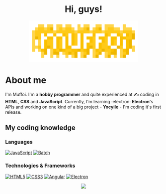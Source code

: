 <h1 align="center">Hi, guys!</h1>

<p align="center">
 <picture>
  <source media="(prefers-color-scheme: dark)" srcset="images/logo.png">
  <source media="(prefers-color-scheme: light)" srcset="images/logoLight.png">
  <img alt="My logo" src="images/logo.png" width="70%">
 </picture>
</p>

# About me
I'm Muffoi. I'm a **hobby programmer** and quite experienced at ✍️ coding in **HTML**, **CSS** and **JavaScript**.
Currently, I'm learning :electron: **Electron**'s APIs and working on one kind of a big project - **Yocyile** - I'm coding it's first release.

## My coding knowledge

### Languages
[![JavaScript](https://img.shields.io/badge/javascript-black?style=for-the-badge&logo=javascript)](https://github.com/muffoi)
[![Batch](https://img.shields.io/badge/batch-black?style=for-the-badge&logo=gnu-bash)](https://github.com/muffoi)

### Technologies & Frameworks
[![HTML5](https://img.shields.io/badge/html5-black?style=for-the-badge&logo=html5)](https://github.com/muffoi)
[![CSS3](https://img.shields.io/badge/css3-black?style=for-the-badge&logo=css3&logoColor=blue)](https://github.com/muffoi)
[![Angular](https://img.shields.io/badge/angular-black?style=for-the-badge&logo=angular&logoColor=red)](https://github.com/muffoi)
[![Electron](https://img.shields.io/badge/electron-black?style=for-the-badge&logo=electron)](https://github.com/muffoi)

<p align="center">
  <a href="https://github.com/muffoi">
    <img src="https://komarev.com/ghpvc/?username=muffoi&color=yellow&style=for-the-badge" />
  </a>
</p>
